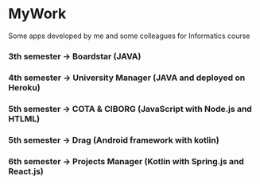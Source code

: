 # MyWork

Some apps developed by me and some colleagues for Informatics course

### 3th semester -> Boardstar (JAVA)
### 4th semester -> University Manager (JAVA and deployed on Heroku)
### 5th semester -> COTA & CIBORG (JavaScript with Node.js and HTLML)
### 5th semester -> Drag (Android framework with kotlin)
### 6th semester -> Projects Manager (Kotlin with Spring.js and React.js)
